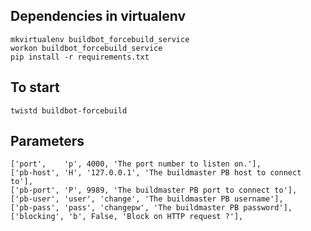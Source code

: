 ## Dependencies in virtualenv

    mkvirtualenv buildbot_forcebuild_service
    workon buildbot_forcebuild_service
    pip install -r requirements.txt

## To start

    twistd buildbot-forcebuild

## Parameters

    ['port',    'p', 4000, 'The port number to listen on.'],
    ['pb-host', 'H', '127.0.0.1', 'The buildmaster PB host to connect to'],
    ['pb-port', 'P', 9989, 'The buildmaster PB port to connect to'],
    ['pb-user', 'user', 'change', 'The buildmaster PB username'],
    ['pb-pass', 'pass', 'changepw', 'The buildmaster PB password'],
    ['blocking', 'b', False, 'Block on HTTP request ?'],
